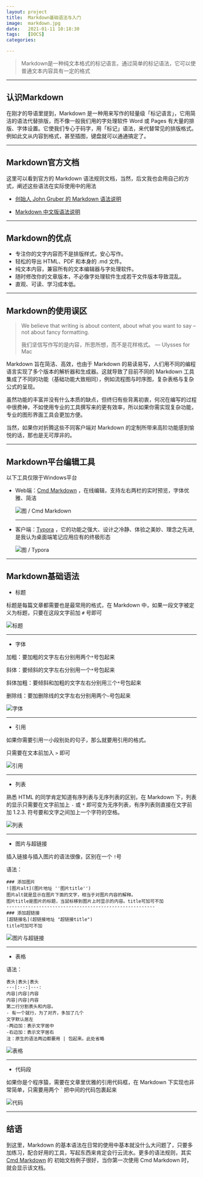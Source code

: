 ```yaml
---
layout: project
title:  Markdown基础语法与入门
image:  markdown.jpg
date:   2021-01-11 10:18:30
tags:   [DOCS]
categories:

---
```


> Markdown是一种纯文本格式的标记语言。通过简单的标记语法，它可以使普通文本内容具有一定的格式

***

## 认识Markdown

在刚才的导语里提到，Markdown 是一种用来写作的轻量级「标记语言」，它用简洁的语法代替排版，而不像一般我们用的字处理软件 Word 或 Pages 有大量的排版、字体设置。它使我们专心于码字，用「标记」语法，来代替常见的排版格式。例如此文从内容到格式，甚至插图，键盘就可以通通搞定了。

***

## Markdown官方文档

这里可以看到官方的 Markdown 语法规则文档，当然，后文我也会用自己的方式，阐述这些语法在实际使用中的用法

* [创始人 John Gruber 的 Markdown 语法说明](https://daringfireball.net/projects/markdown/syntax)

* [Markdown 中文版语法说明](http://wowubuntu.com/markdown/#list)

***

## Markdown的优点

* 专注你的文字内容而不是排版样式，安心写作。
* 轻松的导出 HTML、PDF 和本身的 .md 文件。
* 纯文本内容，兼容所有的文本编辑器与字处理软件。
* 随时修改你的文章版本，不必像字处理软件生成若干文件版本导致混乱。
* 直观、可读、学习成本低。

***

## Markdown的使用误区

> We believe that writing is about content, about what you want to say – not about fancy formatting.
>
> 我们坚信写作写的是内容，所思所想，而不是花样格式。
> — Ulysses for Mac

Markdown 旨在简洁、高效，也由于 Markdown 的易读易写，人们用不同的编程语言实现了多个版本的解析器和生成器。这就导致了目前不同的 Markdown 工具集成了不同的功能（基础功能大致相同），例如流程图与时序图，复杂表格与复杂公式的呈现。

虽然功能的丰富并没有什么本质的缺点，但终归有些背离初衷，何况在编写的过程中很费神，不如使用专业的工具撰写来的更有效率，所以如果你需实现复杂功能，专业的图形界面工具会更加方便。

当然，如果你对折腾这些不同客户端对 Markdown 的定制所带来高阶功能感到愉悦的话，那也是无可厚非的。

***

## Markdown平台编辑工具

以下工具仅限于Windows平台

* Web端：[Cmd Markdown](https://www.zybuluo.com/mdeditor) ，在线编辑，支持左右两栏的实时预览，字体优雅、简洁

  ![图 / Cmd Markdown](https://s3.ax1x.com/2020/11/16/DktTVe.png)

  ***

* 客户端：[Typora](http://typora.io) ，它的功能之强大、设计之冷静、体验之美妙、理念之先进,是我认为桌面端笔记应用应有的终极形态

  ![图 / Typora](https://s1.ax1x.com/2020/09/06/wmFGGD.png)

***

## Markdown基础语法

* 标题

标题是每篇文章都需要也是最常用的格式，在 Markdown 中，如果一段文字被定义为标题，只要在这段文字前加 `#` 号即可

![标题](https://s3.ax1x.com/2020/11/16/DkUN60.png)

***

* 字体

加粗：要加粗的文字左右分别用两个`*`号包起来

斜体：要倾斜的文字左右分别用一个`*`号包起来

斜体加粗：要倾斜和加粗的文字左右分别用三个`*`号包起来

删除线：要加删除线的文字左右分别用两个`~`号包起来

![字体](https://s1.ax1x.com/2020/09/06/we4uFO.png)

***

* 引用

如果你需要引用一小段别处的句子，那么就要用引用的格式。

只需要在文本前加入 `>` 即可

![引用](https://s1.ax1x.com/2020/09/06/we4AyR.png)

***

* 列表

熟悉 HTML 的同学肯定知道有序列表与无序列表的区别，在 Markdown 下，列表的显示只需要在文字前加上 `-` 或 `*` 即可变为无序列表，有序列表则直接在文字前加 1.2.3. 符号要和文字之间加上一个字符的空格。

![列表](https://s1.ax1x.com/2020/09/06/weqgW6.png)

***

* 图片与超链接

插入链接与插入图片的语法很像，区别在一个 `!`号

语法：

~~~
### 添加图片
![图片alt](图片地址 ''图片title'')
图片alt就是显示在图片下面的文字，相当于对图片内容的解释。
图片title是图片的标题，当鼠标移到图片上时显示的内容。title可加可不加
-------------------------------------------------------
### 添加超链接
[超链接名](超链接地址 "超链接title")
title可加可不加
~~~

![图片与超链接](https://s1.ax1x.com/2020/09/06/webNKe.png)

***

* 表格

语法：

~~~
表头|表头|表头
---|:--:|---:
内容|内容|内容
内容|内容|内容
第二行分割表头和内容。
- 有一个就行，为了对齐，多加了几个
文字默认居左
-两边加：表示文字居中
-右边加：表示文字居右
注：原生的语法两边都要用 | 包起来。此处省略
~~~

![表格](https://s1.ax1x.com/2020/09/06/we4Zex.png)

***

* 代码段

如果你是个程序猿，需要在文章里优雅的引用代码框，在 Markdown 下实现也非常简单，只需要用两个 ` 把中间的代码包裹起来

![代码](https://s1.ax1x.com/2020/09/06/weLxgK.png)

***

## 结语

到这里，Markdown 的基本语法在日常的使用中基本就没什么大问题了，只要多加练习，配合好用的工具，写起东西来肯定会行云流水。更多的语法规则，其实 [Cmd Markdown](https://www.zybuluo.com/mdeditor) 的 初始文档例子很好，当你第一次使用 Cmd Markdown 时，就会显示该文档。

